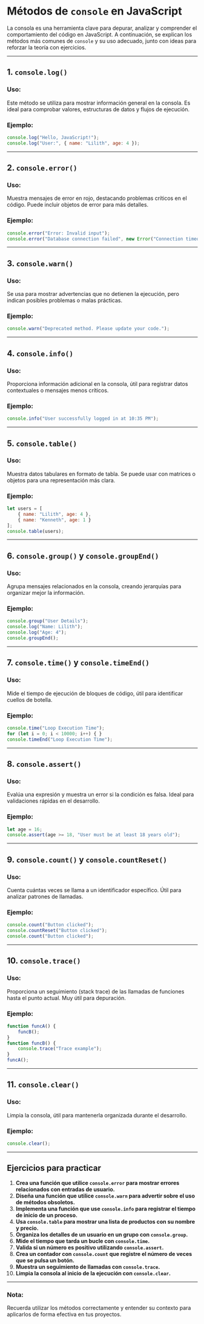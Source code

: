 # Métodos de `console` en JavaScript

La consola es una herramienta clave para depurar, analizar y comprender el comportamiento del código en JavaScript. A continuación, se explican los métodos más comunes de `console` y su uso adecuado, junto con ideas para reforzar la teoría con ejercicios.

---

## 1. `console.log()`
### Uso:
Este método se utiliza para mostrar información general en la consola. Es ideal para comprobar valores, estructuras de datos y flujos de ejecución.

### Ejemplo:
```javascript
console.log("Hello, JavaScript!");
console.log("User:", { name: "Lilith", age: 4 });
```

---

## 2. `console.error()`
### Uso:
Muestra mensajes de error en rojo, destacando problemas críticos en el código. Puede incluir objetos de error para más detalles.

### Ejemplo:
```javascript
console.error("Error: Invalid input");
console.error("Database connection failed", new Error("Connection timeout"));
```

---

## 3. `console.warn()`
### Uso:
Se usa para mostrar advertencias que no detienen la ejecución, pero indican posibles problemas o malas prácticas.

### Ejemplo:
```javascript
console.warn("Deprecated method. Please update your code.");
```

---

## 4. `console.info()`
### Uso:
Proporciona información adicional en la consola, útil para registrar datos contextuales o mensajes menos críticos.

### Ejemplo:
```javascript
console.info("User successfully logged in at 10:35 PM");
```

---

## 5. `console.table()`
### Uso:
Muestra datos tabulares en formato de tabla. Se puede usar con matrices o objetos para una representación más clara.

### Ejemplo:
```javascript
let users = [
    { name: "Lilith", age: 4 },
    { name: "Kenneth", age: 1 }
];
console.table(users);
```

---

## 6. `console.group()` y `console.groupEnd()`
### Uso:
Agrupa mensajes relacionados en la consola, creando jerarquías para organizar mejor la información.

### Ejemplo:
```javascript
console.group("User Details");
console.log("Name: Lilith");
console.log("Age: 4");
console.groupEnd();
```

---

## 7. `console.time()` y `console.timeEnd()`
### Uso:
Mide el tiempo de ejecución de bloques de código, útil para identificar cuellos de botella.

### Ejemplo:
```javascript
console.time("Loop Execution Time");
for (let i = 0; i < 10000; i++) { }
console.timeEnd("Loop Execution Time");
```

---

## 8. `console.assert()`
### Uso:
Evalúa una expresión y muestra un error si la condición es falsa. Ideal para validaciones rápidas en el desarrollo.

### Ejemplo:
```javascript
let age = 16;
console.assert(age >= 18, "User must be at least 18 years old");
```

---

## 9. `console.count()` y `console.countReset()`
### Uso:
Cuenta cuántas veces se llama a un identificador específico. Útil para analizar patrones de llamadas.

### Ejemplo:
```javascript
console.count("Button clicked");
console.countReset("Button clicked");
console.count("Button clicked");
```

---

## 10. `console.trace()`
### Uso:
Proporciona un seguimiento (stack trace) de las llamadas de funciones hasta el punto actual. Muy útil para depuración.

### Ejemplo:
```javascript
function funcA() {
    funcB();
}
function funcB() {
    console.trace("Trace example");
}
funcA();
```

---

## 11. `console.clear()`
### Uso:
Limpia la consola, útil para mantenerla organizada durante el desarrollo.

### Ejemplo:
```javascript
console.clear();
```

---

## Ejercicios para practicar

1. **Crea una función que utilice `console.error` para mostrar errores relacionados con entradas de usuario.**
2. **Diseña una función que utilice `console.warn` para advertir sobre el uso de métodos obsoletos.**
3. **Implementa una función que use `console.info` para registrar el tiempo de inicio de un proceso.**
4. **Usa `console.table` para mostrar una lista de productos con su nombre y precio.**
5. **Organiza los detalles de un usuario en un grupo con `console.group`.**
6. **Mide el tiempo que tarda un bucle con `console.time`.**
7. **Valida si un número es positivo utilizando `console.assert`.**
8. **Crea un contador con `console.count` que registre el número de veces que se pulsa un botón.**
9. **Muestra un seguimiento de llamadas con `console.trace`.**
10. **Limpia la consola al inicio de la ejecución con `console.clear`.**

---
### Nota:
Recuerda utilizar los métodos correctamente y entender su contexto para aplicarlos de forma efectiva en tus proyectos.
